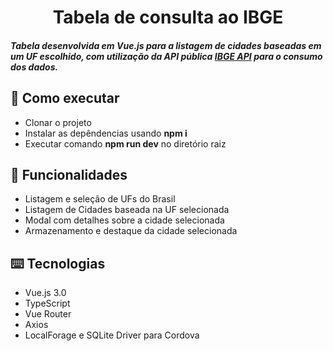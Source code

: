 <h1 align="center">
Tabela de consulta ao IBGE
</h1>

<h5>
Tabela desenvolvida em Vue.js para a listagem de cidades baseadas em um UF escolhido,
com utilização da API pública <a href="https://servicodados.ibge.gov.br/api/docs/localidades/">IBGE API</a> para o consumo dos dados.
</h5>

## :rocket: Como executar

<ul>
  <li>Clonar o projeto</li>
  <li>Instalar as depêndencias usando <strong>npm i</strong></li>
  <li>Executar comando <strong>npm run dev</strong> no diretório raiz</li>
</ul>

## :speech_balloon: Funcionalidades

<ul>
  <li>Listagem e seleção de UFs do Brasil</li>
  <li>Listagem de Cidades baseada na UF selecionada</li>
  <li>Modal com detalhes sobre a cidade selecionada</li>
  <li>Armazenamento e destaque da cidade selecionada</li>
</ul>

## ⌨️ Tecnologias

<ul>
  <li>Vue.js 3.0</li>
  <li>TypeScript</li>
  <li>Vue Router</li>
  <li>Axios</li>
  <li>LocalForage e SQLite Driver para Cordova</li>
</ul>
